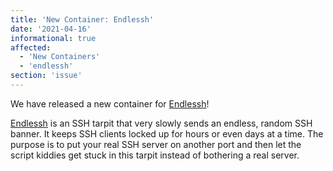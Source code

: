 ```yaml
---
title: 'New Container: Endlessh'
date: '2021-04-16'
informational: true
affected:
  - 'New Containers'
  - 'endlessh'
section: 'issue'
---
```

We have released a new container for [Endlessh](https://github.com/linuxserver/docker-endlessh)!

[Endlessh](https://github.com/skeeto/endlessh) is an SSH tarpit that very slowly sends an endless, random SSH banner. It keeps SSH clients locked up for hours or even days at a time. The purpose is to put your real SSH server on another port and then let the script kiddies get stuck in this tarpit instead of bothering a real server.
